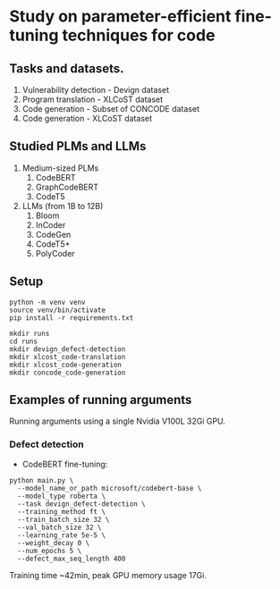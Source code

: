 # Study on parameter-efficient fine-tuning techniques for code

## Tasks and datasets.

1. Vulnerability detection - Devign dataset
2. Program translation - XLCoST dataset
3. Code generation - Subset of CONCODE dataset
4. Code generation - XLCoST dataset

## Studied PLMs and LLMs

1. Medium-sized PLMs
   1. CodeBERT
   2. GraphCodeBERT
   3. CodeT5
2. LLMs (from 1B to 12B)
   1. Bloom
   2. InCoder
   3. CodeGen
   4. CodeT5+
   5. PolyCoder

## Setup

```shell
python -m venv venv
source venv/bin/activate
pip install -r requirements.txt

mkdir runs
cd runs
mkdir devign_defect-detection
mkdir xlcost_code-translation
mkdir xlcost_code-generation
mkdir concode_code-generation
```

## Examples of running arguments

Running arguments using a single Nvidia V100L 32Gi GPU.

### Defect detection

- CodeBERT fine-tuning:
```shell
python main.py \
  --model_name_or_path microsoft/codebert-base \
  --model_type roberta \
  --task devign_defect-detection \
  --training_method ft \
  --train_batch_size 32 \
  --val_batch_size 32 \
  --learning_rate 5e-5 \
  --weight_decay 0 \
  --num_epochs 5 \
  --defect_max_seq_length 400 
```
Training time ~42min, peak GPU memory usage 17Gi.